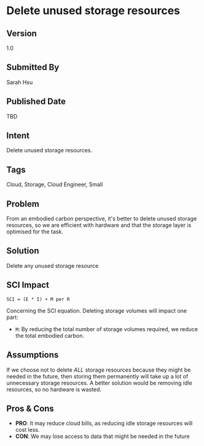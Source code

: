 # Delete unused storage resources

## Version
1.0

## Submitted By
Sarah Hsu

## Published Date
TBD

## Intent
Delete unused storage resources.

## Tags
Cloud, Storage, Cloud Engineer, Small

## Problem
From an embodied carbon perspective, it's better to delete unused storage resources, so we are efficient with hardware and that the storage layer is optimised for the task. 

## Solution

Delete any unused storage resource

## SCI Impact
`SCI = (E * I) + M per R`

Concerning the SCI equation. Deleting storage volumes will impact one part:
- `M`: By reducing the total number of storage volumes required, we reduce the total embodied carbon.


## Assumptions
If we choose not to delete *ALL* storage resources because they might be needed in the future, then storing them permanently will take up a lot of unnecessary storage resources. A better solution would be removing idle resources, so no hardware is wasted. 

## Pros & Cons
- **PRO**: It may reduce cloud bills, as reducing idle storage resources will cost less. 
- **CON**: We may lose access to data that might be needed in the future